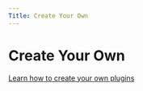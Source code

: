 ```yaml
---
Title: Create Your Own
---
```


# Create Your Own

[Learn how to create your own plugins](https://nanome.readthedocs.io/en/latest/)
